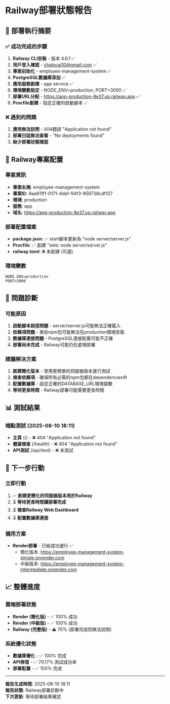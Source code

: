 # Railway部署狀態報告

## 🚀 部署執行摘要

### ✅ 成功完成的步驟
1. **Railway CLI安裝** - 版本 4.6.1 ✅
2. **用戶登入確認** - chatscai10@gmail.com ✅
3. **專案初始化** - employee-management-system ✅
4. **PostgreSQL數據庫添加** ✅
5. **應用服務創建** - app service ✅
6. **環境變數設定** - NODE_ENV=production, PORT=3000 ✅
7. **部署URL分配** - https://app-production-8e37.up.railway.app ✅
8. **Procfile創建** - 指定正確的啟動腳本 ✅

### ❌ 遇到的問題
1. **應用無法訪問** - 404錯誤 "Application not found"
2. **部署日誌無法查看** - "No deployments found"
3. **缺少部署狀態確認**

## 🔧 Railway專案配置

### 專案資訊
- **專案名稱**: employee-management-system
- **專案ID**: 9aa611f1-0171-4da1-94f3-959738cdf127
- **環境**: production
- **服務**: app
- **域名**: https://app-production-8e37.up.railway.app

### 部署配置檔案
- **package.json**: ✅ start腳本更新為 "node server/server.js"
- **Procfile**: ✅ 創建 "web: node server/server.js"
- **railway.toml**: ❌ 未創建 (可選)

### 環境變數
```
NODE_ENV=production
PORT=3000
```

## 🚨 問題診斷

### 可能原因
1. **啟動腳本路徑問題** - server/server.js可能無法正確載入
2. **依賴項問題** - 某些npm包可能無法在production環境安裝
3. **數據庫連接問題** - PostgreSQL連接配置可能不正確
4. **部署尚未完成** - Railway可能仍在處理部署

### 建議解決方案
1. **創建簡化版本** - 使用更簡單的伺服器版本進行測試
2. **檢查依賴項** - 確保所有必需的npm包都在dependencies中
3. **配置數據庫** - 設定正確的DATABASE_URL環境變數
4. **等待更長時間** - Railway部署可能需要更長時間

## 📊 測試結果

### 端點測試 (2025-08-10 18:11)
- **主頁** (/) - ❌ 404 "Application not found"
- **健康檢查** (/health) - ❌ 404 "Application not found"
- **API測試** (/api/test) - ❌ 未測試

## 🎯 下一步行動

### 立即行動
1. ✅ **創建更簡化的伺服器版本用於Railway**
2. ⏳ **等待更長時間讓部署完成**
3. ⏳ **檢查Railway Web Dashboard**
4. ⏳ **配置數據庫連接**

### 備用方案
- **Render部署** - 已經成功運行 ✅
  - 簡化版本: https://employee-management-system-simple.onrender.com
  - 中級版本: https://employee-management-system-intermediate.onrender.com
  
## 📈 整體進度

### 雲端部署狀態
- **Render (簡化版)** - ✅ 100% 成功
- **Render (中級版)** - ✅ 100% 成功  
- **Railway (完整版)** - ⚠️ 70% (部署完成但無法訪問)

### 系統優化狀態
- **數據庫優化** - ✅ 100% 完成
- **API修復** - ✅ 79.17% 測試成功率
- **部署配置** - ✅ 100% 完成

---

**報告生成時間**: 2025-08-10 18:11  
**報告狀態**: Railway部署診斷中  
**下次更新**: 等待部署結果確認
